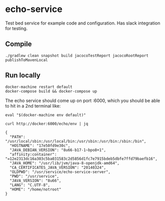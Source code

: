 # echo-service
Test bed service for example code and configuration. Has slack integration for testing.

## Compile
`./gradlew clean snapshot build jacocoTestReport jacocoRootReport publishToMavenLocal`

## Run locally
```
docker-machine restart default
docker-compose build && docker-compose up
```

The echo service should come up on port :6000, which you should be able to hit in a 2nd terminal like:
```
eval "$(docker-machine env default)"

curl http://docker:6000/echo/env | jq

{
  "PATH": "/usr/local/sbin:/usr/local/bin:/usr/sbin:/usr/bin:/sbin:/bin",
  "HOSTNAME": "17e50fd9e30c",
  "JAVA_DEBIAN_VERSION": "8u66-b17-1~bpo8+1",
  "affinity:container": "=12e2313dc16a303c5ba031583c2d5856d1fc7e7915bdeb5dbfe7ffd79baefb16",
  "JAVA_HOME": "/usr/lib/jvm/java-8-openjdk-amd64",
  "CA_CERTIFICATES_JAVA_VERSION": "20140324",
  "OLDPWD": "/usr/service/echo-service-server",
  "PWD": "/usr/service",
  "JAVA_VERSION": "8u66",
  "LANG": "C.UTF-8",
  "HOME": "/home/notroot"
}
```
